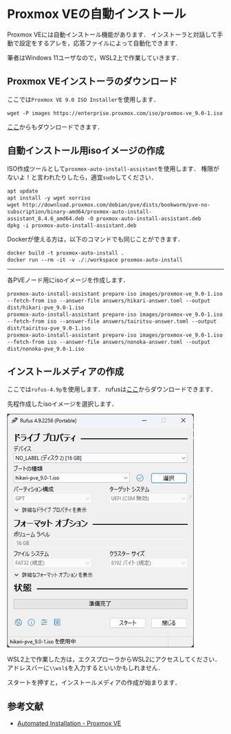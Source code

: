 # Proxmox VEの自動インストール

Proxmox VEには自動インストール機能があります．
インストーラと対話して手動で設定をするアレを，応答ファイルによって自動化できます．

筆者はWindows 11ユーザなので，WSL2上で作業していきます．

## Proxmox VEインストーラのダウンロード

ここでは`Proxmox VE 9.0 ISO Installer`を使用します．

```shell
wget -P images https://enterprise.proxmox.com/iso/proxmox-ve_9.0-1.iso
```

[ここ](https://www.proxmox.com/en/downloads/proxmox-virtual-environment/iso)からもダウンロードできます．

## 自動インストール用isoイメージの作成

ISO作成ツールとして`proxmox-auto-install-assistant`を使用します．
権限がないよ！と言われたりしたら，適宜`sudo`してください．

```shell
apt update
apt install -y wget xorriso
wget http://download.proxmox.com/debian/pve/dists/bookworm/pve-no-subscription/binary-amd64/proxmox-auto-install-assistant_8.4.6_amd64.deb -O proxmox-auto-install-assistant.deb
dpkg -i proxmox-auto-install-assistant.deb
```

Dockerが使える方は，以下のコマンドでも同じことができます．

```shell
docker build -t proxmox-auto-install .
docker run --rm -it -v ./:/workspace proxmox-auto-install
```

---

各PVEノード用にisoイメージを作成します．

```shell
proxmox-auto-install-assistant prepare-iso images/proxmox-ve_9.0-1.iso --fetch-from iso --answer-file answers/hikari-answer.toml --output dist/hikari-pve_9.0-1.iso
proxmox-auto-install-assistant prepare-iso images/proxmox-ve_9.0-1.iso --fetch-from iso --answer-file answers/tairitsu-answer.toml --output dist/tairitsu-pve_9.0-1.iso
proxmox-auto-install-assistant prepare-iso images/proxmox-ve_9.0-1.iso --fetch-from iso --answer-file answers/nonoka-answer.toml --output dist/nonoka-pve_9.0-1.iso
```

## インストールメディアの作成

ここでは`rufus-4.9p`を使用します．
rufusは[ここ](https://rufus.ie/ja/)からダウンロードできます．

先程作成したisoイメージを選択します．

![](./rufus.png)

WSL2上で作業した方は，エクスプローラからWSL2にアクセスしてください．
アドレスバーに`\\wsl$`を入力するといいかもしれません．

スタートを押すと，インストールメディアの作成が始まります．

## 参考文献

- [Automated Installation - Proxmox VE](https://pve.proxmox.com/wiki/Automated_Installation)
